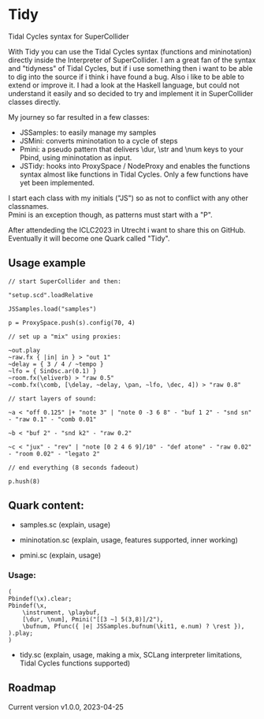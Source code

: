 # Tidy
Tidal Cycles syntax for SuperCollider

With Tidy you can use the Tidal Cycles syntax (functions and mininotation) directly inside the Interpreter of SuperCollider. I am a great fan of the syntax and "tidyness" of Tidal Cycles, but if i use something then i want to be able to dig into the source if i think i have found a bug. Also i like to be able to extend or improve it. I had a look at the Haskell language, but could not understand it easily and so decided to try and implement it in SuperCollider classes directly.

My journey so far resulted in a few classes:
- JSSamples: to easily manage my samples
- JSMini: converts mininotation to a cycle of steps
- Pmini: a pseudo pattern that delivers \dur, \str and \num keys to your Pbind, using mininotation as input.
- JSTidy: hooks into ProxySpace / NodeProxy and enables the functions syntax almost like functions in Tidal Cycles. Only a few functions have yet been implemented.

I start each class with my initials ("JS") so as not to conflict with any other classnames.  
Pmini is an exception though, as patterns must start with a "P".

After attendeding the ICLC2023 in Utrecht i want to share this on GitHub.  
Eventually it will become one Quark called "Tidy".

## Usage example

```
// start SuperCollider and then:

"setup.scd".loadRelative

JSSamples.load("samples")

p = ProxySpace.push(s).config(70, 4)

// set up a "mix" using proxies:

~out.play
~raw.fx { |in| in } > "out 1"
~delay = { 3 / 4 / ~tempo }
~lfo = { SinOsc.ar(0.1) }
~room.fx(\eliverb) > "raw 0.5"
~comb.fx(\comb, [\delay, ~delay, \pan, ~lfo, \dec, 4]) > "raw 0.8"

// start layers of sound:

~a < "off 0.125" |+ "note 3" | "note 0 -3 6 8" - "buf 1 2" - "snd sn" - "raw 0.1" - "comb 0.01"

~b < "buf 2" - "snd k2" - "raw 0.2"

~c < "jux" - "rev" | "note [0 2 4 6 9]/10" - "def atone" - "raw 0.02" - "room 0.02" - "legato 2"

// end everything (8 seconds fadeout)

p.hush(8)
```

## Quark content:

- samples.sc (explain, usage)

- mininotation.sc (explain, usage, features supported, inner working)

- pmini.sc (explain, usage)

### Usage:
```
(
Pbindef(\x).clear;
Pbindef(\x,
	\instrument, \playbuf,
	[\dur, \num], Pmini("[[3 ~] 5(3,8)]/2"),
	\bufnum, Pfunc({ |e| JSSamples.bufnum(\kit1, e.num) ? \rest }),
).play;
)
```

- tidy.sc (explain, usage, making a mix, SCLang interpreter limitations, Tidal Cycles functions supported)

## Roadmap

Current version v1.0.0, 2023-04-25

